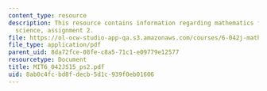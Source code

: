```yaml
---
content_type: resource
description: This resource contains information regarding mathematics for computer
  science, assignment 2.
file: https://ol-ocw-studio-app-qa.s3.amazonaws.com/courses/6-042j-mathematics-for-computer-science-spring-2015/8ab0c4fcbd8fdecb5d1c939f0eb01606_MIT6_042JS15_ps2.pdf
file_type: application/pdf
parent_uid: 8da72fce-08fe-c8a5-71c1-e09779e12577
resourcetype: Document
title: MIT6_042JS15_ps2.pdf
uid: 8ab0c4fc-bd8f-decb-5d1c-939f0eb01606
---
```

